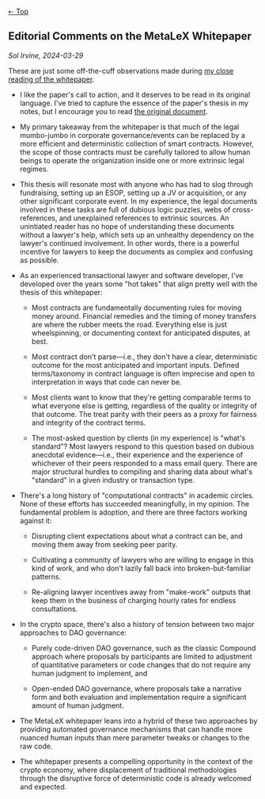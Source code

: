 [⇠ Top](../README.md)

## Editorial Comments on the MetaLeX Whitepaper

_Sol Irvine, 2024-03-29_

These are just some off-the-cuff observations made during [my close reading of the whitepaper](./whitepaper-summary-sli.md). 

- I like the paper's call to action, and it deserves to be read in its original language. I've tried to capture the essence of the paper's thesis in my notes, but I encourage you to read [the original document](https://metalex.substack.com/p/the-metalex-whitepaper).

- My primary takeaway from the whitepaper is that much of the legal mumbo-jumbo in corporate governance/events can be replaced by a more efficient and deterministic collection of smart contracts. However, the scope of those contracts must be carefully tailored to allow human beings to operate the origanization inside one or more extrinsic legal regimes.

- This thesis will resonate most with anyone who has had to slog through fundraising, setting up an ESOP, setting up a JV or acquisition, or any other significant corporate event. In my experience, the legal documents involved in these tasks are full of dubious logic puzzles, webs of cross-references, and unexplained references to extrinsic sources. An unintiated reader has no hope of understanding these documents without a lawyer's help, which sets up an unhealthy dependency on the lawyer's continued involvement. In other words, there is a powerful incentive for lawyers to keep the documents as complex and confusing as possible.

- As an experienced transactional lawyer and software developer, I've developed over the years some "hot takes" that align pretty well with the thesis of this whitepaper:

  - Most contracts are fundamentally documenting rules for moving money around. Financial remedies and the timing of money transfers are where the rubber meets the road. Everything else is just wheelspinning, or documenting context for anticipated disputes, at best.

  - Most contract don't parse—i.e., they don't have a clear, deterministic outcome for the most anticipated and important inputs. Defined terms/taxonomy in contract language is often imprecise and open to interpretation in ways that code can never be.

  - Most clients want to know that they're getting comparable terms to what everyone else is getting, regardless of the quality or integrity of that outcome. The treat parity with their peers as a proxy for fairness and integrity of the contract terms.

  - The most-asked question by clients (in my experience) is "what's standard"? Most lawyers respond to this question based on dubious anecdotal evidence—i.e., their experience and the experience of whichever of their peers responded to a mass email query. There are major structural hurdles to compiling and sharing data about what's "standard" in a given industry or transaction type.

- There's a long history of "computational contracts" in academic circles. None of these efforts has succeeded meaningfully, in my opinion. The fundamental problem is adoption, and there are three factors working against it: 
  
  - Disrupting client expectations about what a contract can be, and moving them away from seeking peer parity.

  - Cultivating a community of lawyers who are willing to engage in this kind of work, and who don't lazily fall back into broken-but-familiar patterns.

  - Re-aligning lawyer incentives away from "make-work" outputs that keep them in the business of charging hourly rates for endless consultations.

- In the crypto space, there's also a history of tension between two major approaches to DAO governance: 

  - Purely code-driven DAO governance, such as the classic Compound approach where proposals by participants are limited to adjustment of quantitative parameters or code changes that do not require any human judgment to implement, and

  - Open-ended DAO governance, where proposals take a narrative form and both evaluation and implementation require a significant amount of human judgment.

- The MetaLeX whitepaper leans into a hybrid of these two approaches by providing automated governance mechanisms that can handle more nuanced human inputs than mere parameter tweaks or changes to the raw code.

- The whitepaper presents a compelling opportunity in the context of the crypto economy, where displacement of traditional methodologies through the disruptive force of deterministic code is already welcomed and expected.